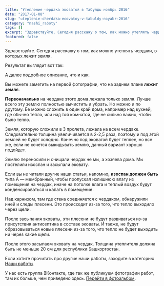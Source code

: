 ```yaml
---
title: "Утепление чердака эковатой в Табулды ноябрь 2016"
date: "2017-01-08"
slug: "uteplenie-cherdaka-ecovatoy-v-tabuldy-noyabr-2016"
category: "nashi_raboty"
tags: []
excerpt: "Здравствуйте. Сегодня расскажу о том, как можно утеплять чердаки, в которых лежит земля. Результат выглядит вот так: А далее подробное описание, что и как. Вы можете заметить на первой фотографии, что..."
featured: false
---
```


Здравствуйте. Сегодня расскажу о том, как можно утеплять чердаки, в которых лежит земля.

Результат выглядит вот так:

А далее подробное описание, что и как.

Вы можете заметить на первой фотографии, что на заднем плане **лежит земля**.

**Первоначально** на чердаке этого дома лежала только земля. Лучше всего эту землю полностью вычистить и убрать. Но можно и по другому. Ее можно сложить в один край дома, например над кухней, где обычно тепло, или над той комнатой, где не сильно важно, чтобы было тепло.

Земля, которую сложили в 3 пролета, лежала на всем чердаке. Следовательно толщина увеличивается в 2-2,5 раза, поэтому и под этой землей не будет холодно. Конечно под эковатой будет теплее, но все же, если не хочется выкидывать землю, данный вариант хорошо подойдет.

Землю переносили и очищали чердак не мы, а хозяева дома. Мы постелили изоспан и засыпали эковату.

Если вы не читали другие наши статьи, напомню, **изоспан должен быть** типа А — мембранный, чтобы пропускал излишнюю влагу из помещения на чердак, иначе на потолке влага и теплый воздух будут конденсироваться и капать в помещение.

Над карнизом, там где стена соединяется с чердаком, обнаружили иней и следы плесени. Это происходит из-за того, что тепло выходило через щели.

После засыпания эковаты, эти плесени не будут развиваться из-за присутствия антисептика в составе эковаты. И также, не будут образовываться новые плесени из-за того, что тепло не будет выходить ни через какие щели.

После этого засыпаем эковату на чердак. Толщина утеплителя должна быть не меньше 20 см для республики Башкортостан.

Если хотите прочитать про другие наши работы, заходите в категорию [Наши работы](http://ecovata-str.ru/cat/nashi_raboty/).

У нас есть группа ВКонтакте, где так же публикуем фотографии работ, там их больше, чем приведено здесь. [Перейти в фотоальбом](https://vk.com/album-74267890_240029797).
